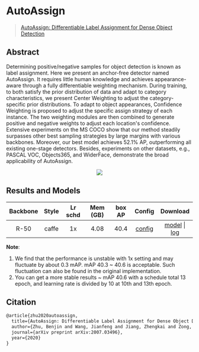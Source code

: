 # AutoAssign

> [AutoAssign: Differentiable Label Assignment for Dense Object Detection](https://arxiv.org/abs/2007.03496)

<!-- [ALGORITHM] -->

## Abstract

Determining positive/negative samples for object detection is known as label assignment. Here we present an anchor-free
detector named AutoAssign. It requires little human knowledge and achieves appearance-aware through a fully
differentiable weighting mechanism. During training, to both satisfy the prior distribution of data and adapt to
category characteristics, we present Center Weighting to adjust the category-specific prior distributions. To adapt to
object appearances, Confidence Weighting is proposed to adjust the specific assign strategy of each instance. The two
weighting modules are then combined to generate positive and negative weights to adjust each location's confidence.
Extensive experiments on the MS COCO show that our method steadily surpasses other best sampling strategies by large
margins with various backbones. Moreover, our best model achieves 52.1% AP, outperforming all existing one-stage
detectors. Besides, experiments on other datasets, e.g., PASCAL VOC, Objects365, and WiderFace, demonstrate the broad
applicability of AutoAssign.

<div align=center>
<img src="https://user-images.githubusercontent.com/40661020/143870875-33567e44-0584-4470-9a90-0df0fb6c1fe2.png"/>
</div>

## Results and Models

| Backbone | Style | Lr schd | Mem (GB) | box AP |                     Config                      |                                                                                                                                                        Download                                                                                                                                                         |
|:--------:|:-----:|:-------:|:--------:|:------:|:-----------------------------------------------:|:-----------------------------------------------------------------------------------------------------------------------------------------------------------------------------------------------------------------------------------------------------------------------------------------------------------------------:|
|   R-50   | caffe |   1x    |   4.08   |  40.4  | [config](./autoassign_r50-caffe_fpn_1x_coco.py) | [model](https://download.openmmlab.com/mmdetection/v2.0/autoassign/auto_assign_r50_fpn_1x_coco/auto_assign_r50_fpn_1x_coco_20210413_115540-5e17991f.pth) \| [log](https://download.openmmlab.com/mmdetection/v2.0/autoassign/auto_assign_r50_fpn_1x_coco/auto_assign_r50_fpn_1x_coco_20210413_115540-5e17991f.log.json) |

**Note**:

1. We find that the performance is unstable with 1x setting and may fluctuate by about 0.3 mAP. mAP 40.3 ~ 40.6 is
   acceptable. Such fluctuation can also be found in the original implementation.
2. You can get a more stable results ~ mAP 40.6 with a schedule total 13 epoch, and learning rate is divided by 10 at
   10th and 13th epoch.

## Citation

```latex
@article{zhu2020autoassign,
  title={AutoAssign: Differentiable Label Assignment for Dense Object Detection},
  author={Zhu, Benjin and Wang, Jianfeng and Jiang, Zhengkai and Zong, Fuhang and Liu, Songtao and Li, Zeming and Sun, Jian},
  journal={arXiv preprint arXiv:2007.03496},
  year={2020}
}
```
